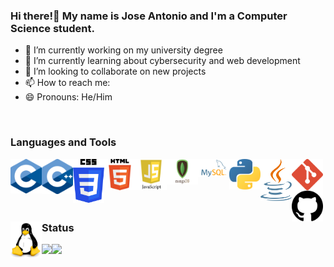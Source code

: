 ### Hi there!👋 My name is Jose Antonio and I'm a Computer Science student.
- 🔭 I’m currently working on my university degree
- 🌱 I’m currently learning about cybersecurity and web development
- 👯 I’m looking to collaborate on new projects 
- 📫 How to reach me:  
- 😄 Pronouns: He/Him
<br>

### Languages and Tools
<img align="left" src="images/c.png" width="50">
<img align="left" src="images/c++.png" width="50">
<img align="left" src="images/css.png" width="50">
<img align="left" src="images/html.png" width="50">
<img align="left" src="images/js.png" width="50">
<img align="left" src="images/mongo.png" width="50">
<img align="left" src="images/mysql.png" width="50">
<img align="left" src="images/python.png" width="50">
<img align="left" src="images/java.png" width="50">
<img align="left" src="images/git.png" width="50">
<img align="left" src="images/github.png" width="50">
<img align="left" src="images/linux.png" width="50"><br>
<br>

### Status
<img align="left" src="https://github-readme-stats.vercel.app/api?username=JASantacruz&show_icons=true&hide_border=true&theme=cobalt" />
<img align="left" src="https://github-readme-stats.vercel.app/api/top-langs/?username=JASantacruz&hide_border=true&theme=cobalt" />
